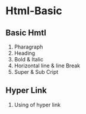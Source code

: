 # Html-Basic
## Basic Hmtl
1.  Pharagraph
2.  Heading
3.  Bold & Italic
4.  Horizontal line & line Break
5.  Super & Sub Cript

## Hyper Link
1.  Using of hyper link
